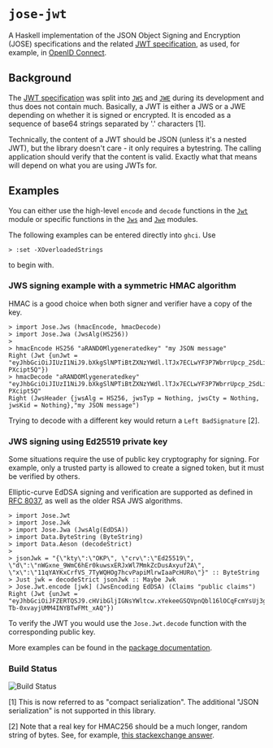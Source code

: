 # `jose-jwt`

A Haskell implementation of the JSON Object Signing and Encryption (JOSE) specifications and the related [JWT specification](http://tools.ietf.org/html/draft-ietf-oauth-json-web-token), as used, for example, in [OpenID Connect](http://openid.net/connect/).

## Background

The [JWT specification](https://tools.ietf.org/html/rfc7519) was split into [`JWS`](https://www.rfc-editor.org/rfc/rfc7515.html) and [`JWE`](https://www.rfc-editor.org/rfc/rfc7515.html) during its development and thus does not contain much. Basically, a JWT is either a JWS or a JWE depending on whether it is signed or encrypted. It is encoded as a sequence of base64 strings separated by '.' characters [1].

Technically, the content of a JWT should be JSON (unless it's a nested JWT), but the library doesn't care - it only requires a bytestring. The calling application should verify that the content is valid. Exactly what that means will depend on what you are using JWTs for.

## Examples

You can either use the high-level `encode` and `decode` functions in the [`Jwt`](https://hackage.haskell.org/package/jose-jwt/docs/Jose-Jwt.html) module or specific functions in the [`Jws`](https://hackage.haskell.org/package/jose-jwt/docs/Jose-Jws.html) and [`Jwe`](https://hackage.haskell.org/package/jose-jwt/docs/Jose-Jwe.html) modules.

The following examples can be entered directly into `ghci`. Use

    > :set -XOverloadedStrings

to begin with.

### JWS signing example with a symmetric HMAC algorithm

HMAC is a good choice when both signer and verifier have a copy of the key.

    > import Jose.Jws (hmacEncode, hmacDecode)
    > import Jose.Jwa (JwsAlg(HS256))
    >
    > hmacEncode HS256 "aRANDOMlygeneratedkey" "my JSON message"
    Right (Jwt {unJwt = "eyJhbGciOiJIUzI1NiJ9.bXkgSlNPTiBtZXNzYWdl.lTJx7ECLwYF3P7WbrrUpcp_2SdLiFXaDwK-PXcipt5Q"})
    > hmacDecode "aRANDOMlygeneratedkey" "eyJhbGciOiJIUzI1NiJ9.bXkgSlNPTiBtZXNzYWdl.lTJx7ECLwYF3P7WbrrUpcp_2SdLiFXaDwK-PXcipt5Q"
    Right (JwsHeader {jwsAlg = HS256, jwsTyp = Nothing, jwsCty = Nothing, jwsKid = Nothing},"my JSON message")

Trying to decode with a different key would return a `Left BadSignature` [2].

### JWS signing using Ed25519 private key

Some situations require the use of public key cryptography for signing. For example, only a trusted party is allowed to create a signed token, but it must be verified by others.

Elliptic-curve EdDSA signing and verification are supported as defined in [RFC 8037](https://tools.ietf.org/html/rfc8037), as well as the older RSA JWS algorithms.

    > import Jose.Jwt
    > import Jose.Jwk
    > import Jose.Jwa (JwsAlg(EdDSA))
    > import Data.ByteString (ByteString)
    > import Data.Aeson (decodeStrict)
    >
    > jsonJwk = "{\"kty\":\"OKP\", \"crv\":\"Ed25519\", \"d\":\"nWGxne_9WmC6hEr0kuwsxERJxWl7MmkZcDusAxyuf2A\", \"x\":\"11qYAYKxCrfVS_7TyWQHOg7hcvPapiMlrwIaaPcHURo\"}" :: ByteString
    > Just jwk = decodeStrict jsonJwk :: Maybe Jwk
    > Jose.Jwt.encode [jwk] (JwsEncoding EdDSA) (Claims "public claims")
    Right (Jwt {unJwt = "eyJhbGciOiJFZERTQSJ9.cHVibGljIGNsYWltcw.xYekeeGSQVpnQbl16lOCqFcmYsUj3goSTrZ4UBQqogjHLrvFUaVJ_StBqly-Tb-0xvayjUMM4INYBTwFMt_xAQ"})

To verify the JWT you would use the `Jose.Jwt.decode` function with the corresponding public key.

More examples can be found in the [package documentation](https://hackage.haskell.org/package/jose-jwt).

### Build Status
![Build Status](https://github.com/tekul/jose-jwt/workflows/Haskell%20CI/badge.svg)


[1] This is now referred to as "compact serialization". The additional "JSON serialization" is not supported in this library.

[2] Note that a real key for HMAC256 should be a much longer, random string of bytes. See, for example,
[this stackexchange answer](https://crypto.stackexchange.com/a/34866).

